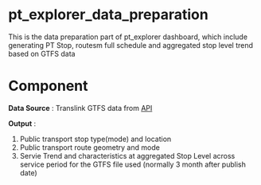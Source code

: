 # pt_explorer_data_preparation
This is the data preparation part of pt_explorer dashboard, which include generating PT Stop, routesm full schedule and aggregated stop level trend based on GTFS data

# Component
**Data Source** : Translink GTFS data from [API](https://www.data.qld.gov.au/dataset/general-transit-feed-specification-gtfs-translink/resource/e43b6b9f-fc2b-4630-a7c9-86dd5483552b)

**Output** :
1. Public transport stop type(mode) and location
2. Public transport route geometry and mode
3. Servie Trend and characteristics at aggregated Stop Level across service period for the GTFS file used (normally 3 month after publish date)